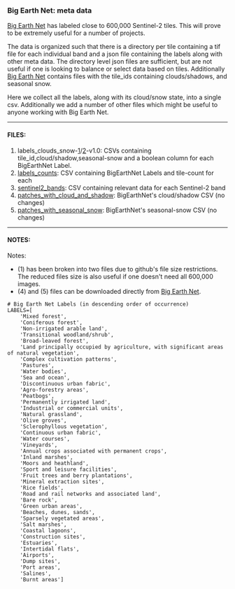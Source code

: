 ### Big Earth Net: meta data

[Big Earth Net](http://bigearth.net/) has labeled close to 600,000 Sentinel-2 tiles. This will prove to be extremely useful for a number of projects.

The data is organized such that there is a directory per tile containing a tif file for each individual band and a json file containing the labels along with other meta data. The directory level json files are sufficient, but are not useful if one is looking to balance or select data based on tiles. Additionally [Big Earth Net](http://bigearth.net/) contains files with the tile_ids containing clouds/shadows, and seasonal snow.

Here we collect all the labels, along with its cloud/snow state, into a single csv.  Additionally we add a number of other files which might be useful to anyone working with Big Earth Net.

---

#### FILES:

1. labels_clouds_snow-[1](https://github.com/wri/ben_labels/blob/master/labels_clouds_snow-1-v1.0.csv)/[2](https://github.com/wri/ben_labels/blob/master/labels_clouds_snow-1-v1.0.csv)-v1.0: CSVs containing tile_id,cloud/shadow,seasonal-snow and a boolean column for each BigEarthNet Label. 
2. [labels_counts](https://github.com/wri/ben_labels/blob/master/labels_counts.csv): CSV containing BigEarthNet Labels and tile-count for each
3. [sentinel2_bands](https://github.com/wri/ben_labels/blob/master/sentinel2_bands.csv): CSV containing relevant data for each Sentinel-2 band
4. [patches_with_cloud_and_shadow](https://github.com/wri/ben_labels/blob/master/patches_with_cloud_and_shadow.csv): BigEarthNet's cloud/shadow CSV (no changes)
5. [patches_with_seasonal_snow](https://github.com/wri/ben_labels/blob/master/patches_with_seasonal_snow.csv): BigEarthNet's seasonal-snow CSV (no changes)

---

#### NOTES:

Notes: 

* (1) has been broken into two files due to github's file size restrictions. The reduced files size is also useful if one doesn't need all 600,000 images.  
* (4) and (5) files can be downloaded directly from [Big Earth Net](http://bigearth.net/).


```
# Big Earth Net Labels (in descending order of occurrence)
LABELS=[
    'Mixed forest',
    'Coniferous forest',
    'Non-irrigated arable land',
    'Transitional woodland/shrub',
    'Broad-leaved forest',
    'Land principally occupied by agriculture, with significant areas of natural vegetation',
    'Complex cultivation patterns',
    'Pastures',
    'Water bodies',
    'Sea and ocean',
    'Discontinuous urban fabric',
    'Agro-forestry areas',
    'Peatbogs',
    'Permanently irrigated land',
    'Industrial or commercial units',
    'Natural grassland',
    'Olive groves',
    'Sclerophyllous vegetation',
    'Continuous urban fabric',
    'Water courses',
    'Vineyards',
    'Annual crops associated with permanent crops',
    'Inland marshes',
    'Moors and heathland',
    'Sport and leisure facilities',
    'Fruit trees and berry plantations',
    'Mineral extraction sites',
    'Rice fields',
    'Road and rail networks and associated land',
    'Bare rock',
    'Green urban areas',
    'Beaches, dunes, sands',
    'Sparsely vegetated areas',
    'Salt marshes',
    'Coastal lagoons',
    'Construction sites',
    'Estuaries',
    'Intertidal flats',
    'Airports',
    'Dump sites',
    'Port areas',
    'Salines',
    'Burnt areas']
```